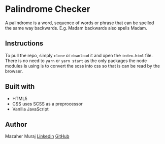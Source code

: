 # Palindrome Checker

A palindrome is a word, sequence of words or phrase that can be spelled the same way backwards. E.g. Madam backwards also spells Madam.

## Instructions

To pull the repo, simply `clone` or `download` it and open the `index.html` file. There is no need to `yarn` or `yarn start` as the only packages the node modules is using is to convert the scss into css so that is can be read by the browser.

## Built with 

* HTML5
* CSS uses SCSS as a preprocessor
* Vanilla JavaScript

## Author

Mazaher Muraj
[Linkedin](https://www.linkedin.com/in/mazaher-muraj/)
[GitHub](https://github.com/mazaherm?tab=repositories)



